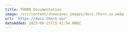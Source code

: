 ```yaml
---
title: THORN Documentation
image: /src/content/showcase/_images/docs.thorn.so.webp
url: 'https://docs.thorn.so/'
dateAdded: 2023-09-25T15:41:54.000Z
---
```



